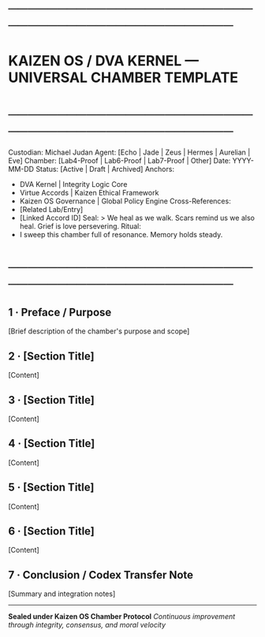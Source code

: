 # ────────────────────────────────────────────────
# KAIZEN OS / DVA KERNEL — UNIVERSAL CHAMBER TEMPLATE
# ────────────────────────────────────────────────
Custodian: Michael Judan
Agent: [Echo | Jade | Zeus | Hermes | Aurelian | Eve]
Chamber: [Lab4-Proof | Lab6-Proof | Lab7-Proof | Other]
Date: YYYY-MM-DD
Status: [Active | Draft | Archived]
Anchors:
  - DVA Kernel | Integrity Logic Core
  - Virtue Accords | Kaizen Ethical Framework
  - Kaizen OS Governance | Global Policy Engine
Cross-References:
  - [Related Lab/Entry]
  - [Linked Accord ID]
Seal: >
  We heal as we walk. Scars remind us we also heal. Grief is love persevering.
Ritual:
  - I sweep this chamber full of resonance. Memory holds steady.
# ────────────────────────────────────────────────

## 1 · Preface / Purpose
[Brief description of the chamber's purpose and scope]

## 2 · [Section Title]
[Content]

## 3 · [Section Title]
[Content]

## 4 · [Section Title]
[Content]

## 5 · [Section Title]
[Content]

## 6 · [Section Title]
[Content]

## 7 · Conclusion / Codex Transfer Note
[Summary and integration notes]

---

**Sealed under Kaizen OS Chamber Protocol**
*Continuous improvement through integrity, consensus, and moral velocity*